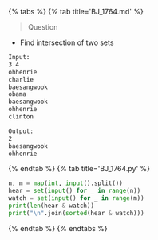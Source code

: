 {% tabs %}
{% tab title='BJ_1764.md' %}

> Question

* Find intersection of two sets

```txt
Input:
3 4
ohhenrie
charlie
baesangwook
obama
baesangwook
ohhenrie
clinton

Output:
2
baesangwook
ohhenrie
```

{% endtab %}
{% tab title='BJ_1764.py' %}

```py
n, m = map(int, input().split())
hear = set(input() for _ in range(n))
watch = set(input() for _ in range(m))
print(len(hear & watch))
print("\n".join(sorted(hear & watch)))
```

{% endtab %}
{% endtabs %}
